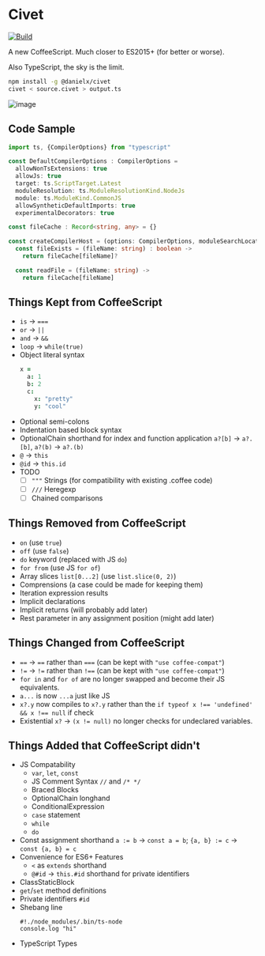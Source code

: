 Civet
=====

[![Build](https://github.com/DanielXMoore/Civet/actions/workflows/build.yml/badge.svg)](https://github.com/DanielXMoore/Civet/actions/workflows/build.yml)

A new CoffeeScript. Much closer to ES2015+ (for better or worse).

Also TypeScript, the sky is the limit.

```bash
npm install -g @danielx/civet
civet < source.civet > output.ts
```

![image](https://user-images.githubusercontent.com/18894/184558519-b675a903-7490-43ba-883e-0d8addacd4b9.png)

Code Sample
---

```typescript
import ts, {CompilerOptions} from "typescript"

const DefaultCompilerOptions : CompilerOptions =
  allowNonTsExtensions: true
  allowJs: true
  target: ts.ScriptTarget.Latest
  moduleResolution: ts.ModuleResolutionKind.NodeJs
  module: ts.ModuleKind.CommonJS
  allowSyntheticDefaultImports: true
  experimentalDecorators: true

const fileCache : Record<string, any> = {}

const createCompilerHost = (options: CompilerOptions, moduleSearchLocations : string[]) ->
  const fileExists = (fileName: string) : boolean ->
    return fileCache[fileName]?

  const readFile = (fileName: string) ->
    return fileCache[fileName]
```

Things Kept from CoffeeScript
---

- `is` -> `===`
- `or` -> `||`
- `and` -> `&&`
- `loop` -> `while(true)`
- Object literal syntax
  ```coffee
  x =
    a: 1
    b: 2
    c:
      x: "pretty"
      y: "cool"
  ```
- Optional semi-colons
- Indentation based block syntax
- OptionalChain shorthand for index and function application `a?[b]` -> `a?.[b]`, `a?(b)` -> `a?.(b)`
- `@` -> `this`
- `@id` -> `this.id`
- TODO
  - [ ] `"""` Strings (for compatibility with existing .coffee code)
  - [ ] `///` Heregexp
  - [ ] Chained comparisons

Things Removed from CoffeeScript
---

- `on` (use `true`)
- `off` (use `false`)
- `do` keyword (replaced with JS `do`)
- `for from` (use JS `for of`)
- Array slices `list[0...2]` (use `list.slice(0, 2)`)
- Comprensions (a case could be made for keeping them)
- Iteration expression results
- Implicit declarations
- Implicit returns (will probably add later)
- Rest parameter in any assignment position (might add later)

Things Changed from CoffeeScript
---

- `==` -> `==` rather than `===` (can be kept with `"use coffee-compat"`)
- `!=` -> `!=` rather than `!==` (can be kept with `"use coffee-compat"`)
- `for in` and `for of` are no longer swapped and become their JS equivalents.
- `a...` is now `...a` just like JS
- `x?.y` now compiles to `x?.y` rather than the `if typeof x !== 'undefined' && x !== null` if check
- Existential `x?` -> `(x != null)` no longer checks for undeclared variables.

Things Added that CoffeeScript didn't
---

- JS Compatability
  - `var`, `let`, `const`
  - JS Comment Syntax `//` and `/* */`
  - Braced Blocks
  - OptionalChain longhand
  - ConditionalExpression
  - `case` statement
  - `while`
  - `do`
- Const assignment shorthand `a := b` -> `const a = b`; `{a, b} := c` -> `const {a, b} = c`
- Convenience for ES6+ Features
  - `<` as `extends` shorthand
  - `@#id` -> `this.#id` shorthand for private identifiers
- ClassStaticBlock
- `get`/`set` method definitions
- Private identifiers `#id`
- Shebang line
  ```civet
  #!./node_modules/.bin/ts-node
  console.log "hi"
  ```
- TypeScript Types
